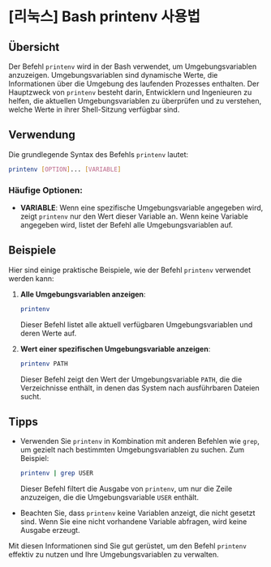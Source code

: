 # [리눅스] Bash printenv 사용법

## Übersicht
Der Befehl `printenv` wird in der Bash verwendet, um Umgebungsvariablen anzuzeigen. Umgebungsvariablen sind dynamische Werte, die Informationen über die Umgebung des laufenden Prozesses enthalten. Der Hauptzweck von `printenv` besteht darin, Entwicklern und Ingenieuren zu helfen, die aktuellen Umgebungsvariablen zu überprüfen und zu verstehen, welche Werte in ihrer Shell-Sitzung verfügbar sind.

## Verwendung
Die grundlegende Syntax des Befehls `printenv` lautet:

```bash
printenv [OPTION]... [VARIABLE]
```

### Häufige Optionen:
- **VARIABLE**: Wenn eine spezifische Umgebungsvariable angegeben wird, zeigt `printenv` nur den Wert dieser Variable an. Wenn keine Variable angegeben wird, listet der Befehl alle Umgebungsvariablen auf.

## Beispiele
Hier sind einige praktische Beispiele, wie der Befehl `printenv` verwendet werden kann:

1. **Alle Umgebungsvariablen anzeigen**:
   ```bash
   printenv
   ```
   Dieser Befehl listet alle aktuell verfügbaren Umgebungsvariablen und deren Werte auf.

2. **Wert einer spezifischen Umgebungsvariable anzeigen**:
   ```bash
   printenv PATH
   ```
   Dieser Befehl zeigt den Wert der Umgebungsvariable `PATH`, die die Verzeichnisse enthält, in denen das System nach ausführbaren Dateien sucht.

## Tipps
- Verwenden Sie `printenv` in Kombination mit anderen Befehlen wie `grep`, um gezielt nach bestimmten Umgebungsvariablen zu suchen. Zum Beispiel:
  ```bash
  printenv | grep USER
  ```
  Dieser Befehl filtert die Ausgabe von `printenv`, um nur die Zeile anzuzeigen, die die Umgebungsvariable `USER` enthält.
  
- Beachten Sie, dass `printenv` keine Variablen anzeigt, die nicht gesetzt sind. Wenn Sie eine nicht vorhandene Variable abfragen, wird keine Ausgabe erzeugt.

Mit diesen Informationen sind Sie gut gerüstet, um den Befehl `printenv` effektiv zu nutzen und Ihre Umgebungsvariablen zu verwalten.